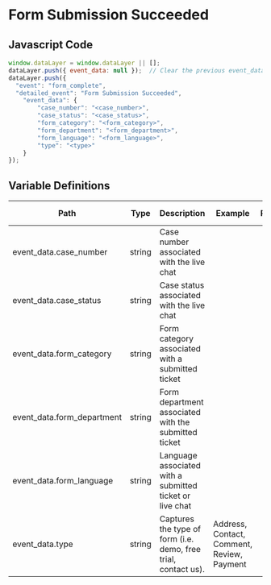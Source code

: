 # Form Submission Succeeded

### 

## Javascript Code
```js
window.dataLayer = window.dataLayer || [];
dataLayer.push({ event_data: null });  // Clear the previous event_data object.
dataLayer.push({
  "event": "form_complete",
  "detailed_event": "Form Submission Succeeded",
    "event_data": {
        "case_number": "<case_number>",
        "case_status": "<case_status>",
        "form_category": "<form_category>",
        "form_department": "<form_department>",
        "form_language": "<form_language>",
        "type": "<type>"
    }
});
```

## Variable Definitions

|Path|Type|Description|Example|Pattern|Min Length|Max Length|Minimum|Maximum|Multiple Of|
| --- | --- | --- | --- | --- | --- | --- | --- | --- | --- |
|event_data.case_number|string|Case number associated with the live chat||||||||
|event_data.case_status|string|Case status associated with the live chat||||||||
|event_data.form_category|string|Form category associated with a submitted ticket||||||||
|event_data.form_department|string|Form department associated with the submitted ticket||||||||
|event_data.form_language|string|Language associated with a submitted ticket or live chat||||||||
|event_data.type|string|Captures the type of form \(i.e. demo, free trial, contact us\).|Address, Contact, Comment, Review, Payment|||||||




